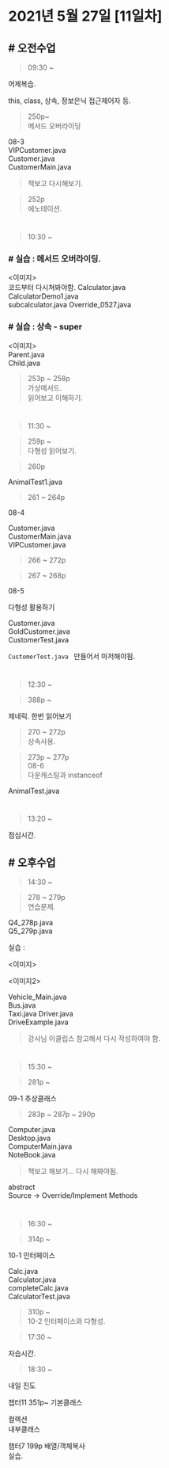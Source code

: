 # 2021년 5월 27일 [11일차]

## # 오전수업

> 09:30 ~

어제복습.  

this, class, 상속, 정보은닉 접근제어자 등.



> 250p~  
> 메서드 오버라이딩  

08-3   
VIPCustomer.java  
Customer.java  
CustomerMain.java  
> 책보고 다시해보기.

> 252p  
> 에노테이션.  




#

> 10:30 ~

### # 실습 : 메서드 오버라이딩.
<이미지>  
코드부터 다시쳐봐야함. 
Calculator.java  
CalculatorDemo1.java  
subcalculator.java
Override_0527.java  



### # 실습 : 상속 - super  
<이미지>  
Parent.java  
Child.java  


> 253p ~ 258p  
> 가상메서드.  
> 읽어보고 이해하기.  

#  
> 11:30 ~

> 259p ~  
> 다형성 읽어보기. 


> 260p  

AnimalTest1.java  


> 261 ~ 264p

08-4  

Customer.java  
CustomerMain.java  
VIPCustomer.java  


> 266 ~ 272p


> 267 ~ 268p  

08-5  

다형성 활용하기  

Customer.java  
GoldCustomer.java  
CustomerTest.java  

`CustomerTest.java ` 만들어서 마저해야됨.


#  
> 12:30 ~


> 388p ~ 

제네릭. 한번 읽어보기  


> 270 ~ 272p  
상속사용.



> 273p ~ 277p  
08-6  
다운캐스팅과 instanceof  

AnimalTest.java  

#  
> 13:20 ~

점심시간.

## # 오후수업

> 14:30 ~

> 278 ~ 279p  
연습문제. 

Q4_278p.java  
Q5_279p.java  


실습 : 

<이미지>

<이미지2>

Vehicle_Main.java  
Bus.java  
Taxi.java 
Driver.java  
DriveExample.java  

> 강사님 이클립스 참고해서 다시 작성하여야 함.  

#
> 15:30 ~ 

> 281p ~   

09-1 추상클래스  

> 283p  ~ 287p ~ 290p

Computer.java  
Desktop.java  
ComputerMain.java  
NoteBook.java  
> 책보고 해보기... 다시 해봐야됨.


abstract  
Source -> Override/Implement Methods  



#
> 16:30 ~

> 314p ~  

10-1 인터페이스  

Calc.java  
Calculator.java  
completeCalc.java  
CalculatorTest.java  



> 310p ~  
> 10-2 인터페이스와 다형성.  









> 17:30 ~

자습시간.


> 18:30 ~

내일 진도  

챕터11 351p~ 기본클래스

컬렉션  
내부클래스  

챕터7 199p 배열/객체복사  
실습.  

